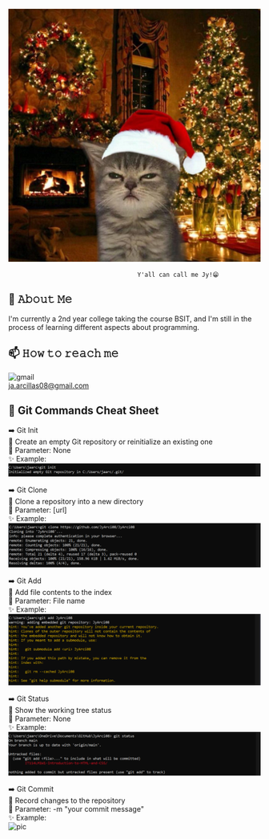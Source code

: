 ![pic](catto.jpg)

                                        Y'all can call me Jy!😁

## 📖 𝙰𝚋𝚘𝚞𝚝 𝙼𝚎
I'm currently a 2nd year college taking the course BSIT, and I'm still in the process of learning different aspects about programming. 

## 📫 𝙷𝚘𝚠 𝚝𝚘 𝚛𝚎𝚊𝚌𝚑 𝚖𝚎
![gmail](https://img.shields.io/badge/Gmail-D14836?style=for-the-badge&logo=gmail&logoColor=white)  
ja.arcillas08@gmail.com

## 📝 Git Commands Cheat Sheet
➡️ Git Init  
📌 Create an empty Git repository or reinitialize an existing one  
🎲 Parameter: None  
✨ Example:  
![pic](gitinit.png)

➡️ Git Clone  
📌 Clone a repository into a new directory  
🎲 Parameter: [url]  
✨ Example:  
![pic](gitclone.png)


➡️ Git Add  
📌 Add file contents to the index  
🎲 Parameter: File name  
✨ Example:    
![pic](gitadd.png)


➡️ Git Status  
📌 Show the working tree status  
🎲 Parameter: None  
✨ Example:    
![pic](gitstatus.png)


➡️ Git Commit  
📌 Record changes to the repository  
🎲 Parameter: -m "your commit message"  
✨ Example:    
![pic](gitcommit.png)